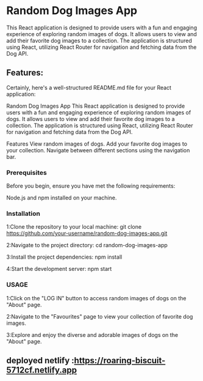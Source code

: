 # Random Dog Images App
This React application is designed to provide users with a fun and engaging experience of exploring random images of dogs. It allows users to view and add their favorite dog images to a collection. The application is structured using React, utilizing React Router for navigation and fetching data from the Dog API.



## Features:

Certainly, here's a well-structured README.md file for your React application:

Random Dog Images App
This React application is designed to provide users with a fun and engaging experience of exploring random images of dogs. It allows users to view and add their favorite dog images to a collection. The application is structured using React, utilizing React Router for navigation and fetching data from the Dog API.

Features
View random images of dogs.
Add your favorite dog images to your collection.
Navigate between different sections using the navigation bar.



### Prerequisites
Before you begin, ensure you have met the following requirements:

Node.js and npm installed on your machine.



### Installation
1:Clone the repository to your local machine:
git clone https://github.com/your-username/random-dog-images-app.git

2:Navigate to the project directory:
cd random-dog-images-app

3:Install the project dependencies:
npm install

4:Start the development server:
npm start



### USAGE
1:Click on the "LOG IN" button to access random images of dogs on the "About" page.

2:Navigate to the "Favourites" page to view your collection of favorite dog images.

3:Explore and enjoy the diverse and adorable images of dogs on the "About" page.

## deployed netlify :https://roaring-biscuit-5712cf.netlify.app